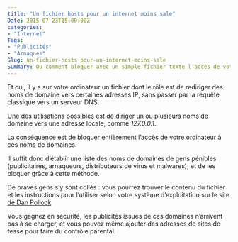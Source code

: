 ```yaml
---
title: "Un fichier hosts pour un internet moins sale"
Date: 2015-07-23T15:00:00Z
categories: 
- "Internet"
Tags: 
- "Publicités"
- "Arnaques"
Slug: un-fichier-hosts-pour-un-internet-moins-sale
Summary: Ou comment bloquer avec un simple fichier texte l’accès de votre ordinateur aux bas-fonds de l’internet vérolé et publicitaire.
---
```


Et oui, il y a sur votre ordinateur un fichier dont le rôle est de rediriger des noms de domaine vers certaines adresses IP, sans passer par la requête classique vers un serveur DNS.

Une des utilisations possibles est de diriger un ou plusieurs noms de domaine vers une adresse locale, comme *127.0.0.1*.

La conséquence est de bloquer entièrement l’accès de votre ordinateur à ces noms de domaines.

Il suffit donc d’établir une liste des noms de domaines de gens pénibles (publicitaires, arnaqueurs, distributeurs de virus et malwares), et de les bloquer grâce à cette méthode.

De braves gens s’y sont collés : vous pourrez trouver le contenu du fichier et les instructions pour l’utiliser selon votre système d’exploitation sur le site [de Dan Pollock](http://someonewhocares.org/hosts/)

Vous gagnez en sécurité, les publicités issues de ces domaines n’arrivent pas à se charger, et vous pouvez même ajouter des adresses de sites de fesse pour faire du contrôle parental.

